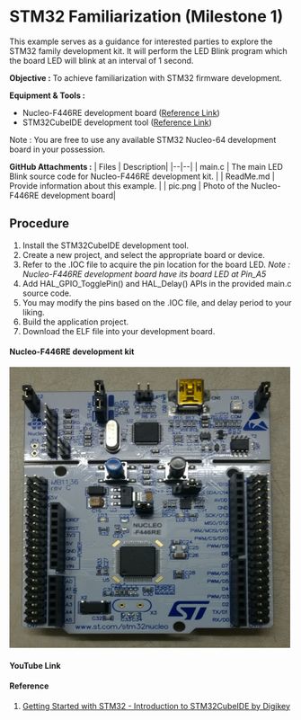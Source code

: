 ﻿# STM32 Familiarization (Milestone 1)
This example serves as a guidance for interested parties to explore the STM32 family development kit.
It will perform the LED Blink program which the board LED will blink at an interval of 1 second. 

**Objective :** To achieve familiarization with STM32 firmware development.

**Equipment & Tools :** 
 * Nucleo-F446RE development board ([Reference Link](https://www.st.com/en/evaluation-tools/nucleo-f446re.html))
 * STM32CubeIDE development tool ([Reference Link](https://www.st.com/en/development-tools/stm32cubeide.html))
 
 Note : You are free to use any available STM32 Nucleo-64 development board in your possession. 
 
**GitHub Attachments :**
| Files |  Description|
|--|--|
| main.c | The main LED Blink source code for Nucleo-F446RE development kit. |
| ReadMe.md | Provide information about this example. |
| pic.png | Photo of the Nucleo-F446RE development board|

## Procedure

 1. Install the STM32CubeIDE development tool. 
 2. Create a new project, and select the appropriate board or device.
 3. Refer to the .IOC file to acquire the pin location for the board LED.
 *Note : Nucleo-F446RE development board have its board LED at  Pin_A5*
 4. Add HAL_GPIO_TogglePin() and HAL_Delay() APIs in the provided main.c source code. 
 5. You may modify the pins based on the .IOC file, and delay period to your liking.
 6. Build the application project.
 7. Download the ELF file into your development board.

#### Nucleo-F446RE development kit
<img src="https://github.com/lygooi3/mkel1123/blob/main/pic.jpg" width="500" height="500">

#### YouTube Link

#### Reference

 1. [Getting Started with STM32 - Introduction to STM32CubeIDE by Digikey](https://www.digikey.my/en/maker/projects/getting-started-with-stm32-introduction-to-stm32cubeide/6a6c60a670c447abb90fd0fd78008697)

